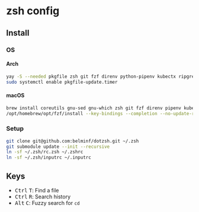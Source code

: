 # zsh config

## Install

### OS

#### Arch

```bash
yay -S --needed pkgfile zsh git fzf direnv python-pipenv kubectx ripgrep bat gron-bin git tree tldr fd eza
sudo systemctl enable pkgfile-update.timer
```

#### macOS

```bash
brew install coreutils gnu-sed gnu-which zsh git fzf direnv pipenv kubectx ripgrep bat gron git tree tldr fd eza
/opt/homebrew/opt/fzf/install --key-bindings --completion --no-update-rc
```

### Setup

```bash
git clone git@github.com:belminf/dotzsh.git ~/.zsh
git submodule update --init --recursive
ln -sf ~/.zsh/rc.zsh ~/.zshrc
ln -sf ~/.zsh/inputrc ~/.inputrc
```

## Keys

- <kbd>Ctrl</kbd> <kbd>T</kbd>: Find a file
- <kbd>Ctrl</kbd> <kbd>R</kbd>: Search history
- <kbd>Alt</kbd> <kbd>C</kbd>: Fuzzy search for `cd`
